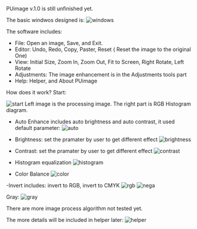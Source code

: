 PUimage v.1.0 is still unfinished yet.

The basic windwos designed is:
![windows](https://cloud.githubusercontent.com/assets/15053464/15855326/c665a0dc-2ca6-11e6-8f0b-1e9e0d21efdd.JPG)

The software includes:
- File: Open an image, Save, and Exit.
- Editor: Undo, Redo, Copy, Paster, Reset ( Reset the image to the original One)
- View: Initial Size, Zoom In, Zoom Out, Fit to Screen, Right Rotate, Left Rotate
- Adjustments: The image enhancement is in the Adjustments tools part
- Help: Helper, and About PUimage

How does it work?
Start:

![start](https://cloud.githubusercontent.com/assets/15053464/15856078/686d8d6e-2cab-11e6-8a90-7f1d0f16d4ef.JPG)
Left image is the processing image. The right part is RGB Histogram diagram.
- Auto Enhance includes auto brightness and auto contrast, it used default parameter:
![auto](https://cloud.githubusercontent.com/assets/15053464/15857007/f54e6424-2cb0-11e6-94b1-f2966423a2c0.JPG)

- Brightness: set the pramater by user to get different effect
![brightness](https://cloud.githubusercontent.com/assets/15053464/15857068/4416419e-2cb1-11e6-9234-04dbd85eb448.JPG)

- Contrast: set the pramater by user to get different effect
![contrast](https://cloud.githubusercontent.com/assets/15053464/15857120/89331bee-2cb1-11e6-9828-55dc167eb502.JPG)

- Histogram equalization
![histogram](https://cloud.githubusercontent.com/assets/15053464/15857159/b8ddfe54-2cb1-11e6-918a-05d69092f44c.JPG)

- Color Balance
![color](https://cloud.githubusercontent.com/assets/15053464/15857196/035b4eaa-2cb2-11e6-9c64-d09f69b02b8a.JPG)

-Invert includes: invert to RGB, invert to CMYK
![rgb](https://cloud.githubusercontent.com/assets/15053464/15857332/c555bebe-2cb2-11e6-8279-a0b10d5ee140.JPG)
![nega](https://cloud.githubusercontent.com/assets/15053464/15857335/c84be1a2-2cb2-11e6-8d8d-ac123bddd039.JPG)

Gray:
![gray](https://cloud.githubusercontent.com/assets/15053464/15857390/1d50e314-2cb3-11e6-9922-26b1c9149dfd.JPG)


There are more image process algorithm not tested yet.

The more details will be included in helper later:
![helper](https://cloud.githubusercontent.com/assets/15053464/15857459/7d1679a8-2cb3-11e6-8a2f-81e0bea16e2d.JPG)




